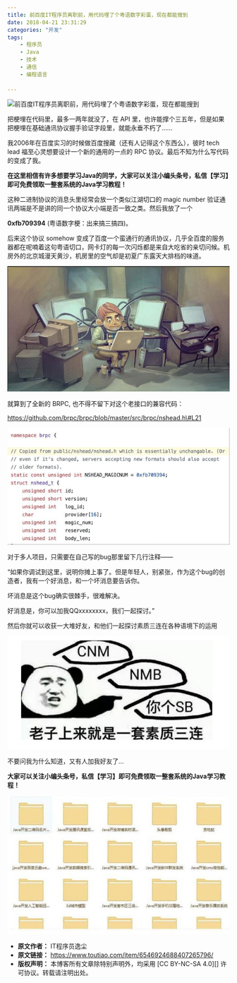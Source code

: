 ```yaml
---
title: 前百度IT程序员离职前，用代码埋了个粤语数字彩蛋，现在都能搜到
date: 2018-04-21 23:31:29
categories: "开发"
tags:
	- 程序员
	- Java
	- 技术
	- 通信
	- 编程语言

---
```


![前百度IT程序员离职前，用代码埋了个粤语数字彩蛋，现在都能搜到][IT]

把梗埋在代码里，最多一两年就没了，在 API 里，也许能撑个三五年，但是如果把梗埋在基础通讯协议握手验证字段里，就能永垂不朽了……

我2006年在百度实习的时候做百度搜藏（还有人记得这个东西么），彼时 tech lead 福至心灵想要设计一个新的通用的一点的 RPC 协议。最后不知为什么写代码的变成了我。

**在这里相信有许多想要学习Java的同学，大家可以关注小编头条号，私信【学习】即可免费领取一整套系统的Java学习教程！**

这种二进制协议的消息头里经常会放一个类似江湖切口的 magic number 验证通讯两端是不是讲的同一个协议大小端是否一致之类。然后我放了一个

**0xfb709394** (粤语数字梗：出来搞三搞四)。

后来这个协议 somehow 变成了百度一个蛮通行的通讯协议，几乎全百度的服务器都在呢喃着这句粤语切口，网卡灯的每一次闪烁都是来自大吃省的亲切问候。机房外的北京城漫天黄沙，机房里的空气却是初夏广东露天大排档的味道。

![前百度IT程序员离职前，用代码埋了个粤语数字彩蛋，现在都能搜到][IT 1]

就算到了全新的 BRPC, 也不得不留下对这个老接口的兼容代码：

https://github.com/brpc/brpc/blob/master/src/brpc/nshead.h\#L21

![前百度IT程序员离职前，用代码埋了个粤语数字彩蛋，现在都能搜到][IT 2]

对于多人项目，只需要在自己写的bug那里留下几行注释——

“如果你调试到这里，说明你摊上事了。但是年轻人，别紧张，作为这个bug的创造者，我有一个好消息，和一个坏消息要告诉你。

坏消息是这个bug确实很棘手，很难解决。

好消息是，你可以加我QQxxxxxxxx，我们一起探讨。”

然后你就可以收获一大堆好友，和他们一起探讨素质三连在各种语境下的运用

![前百度IT程序员离职前，用代码埋了个粤语数字彩蛋，现在都能搜到][IT 3]

不要问我为什么知道，又有人加我好友了…

**大家可以关注小编头条号，私信【学习】即可免费领取一整套系统的Java学习教程！**

![前百度IT程序员离职前，用代码埋了个粤语数字彩蛋，现在都能搜到][IT 4]


[IT]: http://p1.pstatp.com/large/pgc-image/15243242131253a60182282
[IT 1]: static/resources/crawler/7R6N-F32A-VZIU.jpg
[IT 2]: static/resources/crawler/BINN-VYAN-A2AI.jpg
[IT 3]: static/resources/crawler/MEAM-JMVF-QFAV.jpg
[IT 4]: static/resources/crawler/BEIB-M3IR-FBZN.jpg
 *  **原文作者：** IT程序员逸尘
 *  **原文链接：** https://www.toutiao.com/item/6546924688407265796/
 *  **版权声明：** 本博客所有文章除特别声明外，均采用 [CC BY-NC-SA 4.0][] 许可协议。转载请注明出处。

